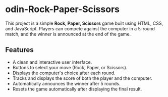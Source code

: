 # odin-Rock-Paper-Scissors

This project is a simple **Rock, Paper, Scissors** game built using HTML, CSS, and JavaScript. Players can compete against the computer in a 5-round match, and the winner is announced at the end of the game. 

## Features

- A clean and interactive user interface.
- Buttons to select your move (Rock, Paper, or Scissors).
- Displays the computer's choice after each round.
- Tracks and displays the score of both the player and the computer.
- Automatically announces the winner after 5 rounds.
- Resets the game automatically after displaying the final result.
